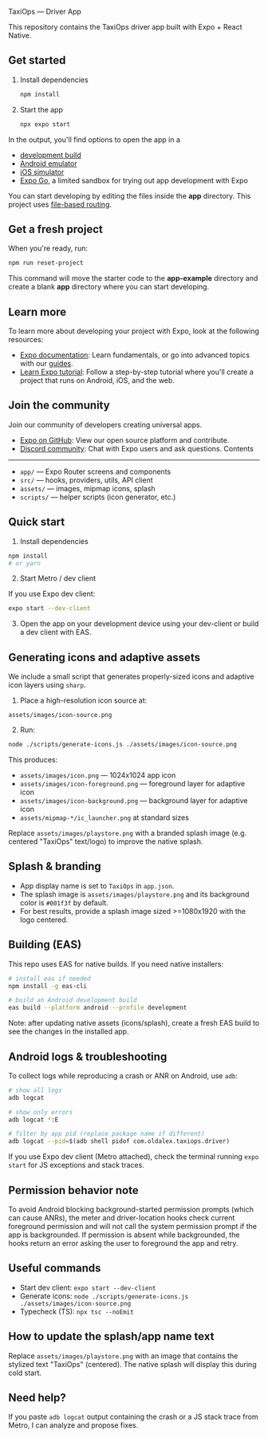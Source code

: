 TaxiOps — Driver App

This repository contains the TaxiOps driver app built with Expo + React Native.

## Get started

1. Install dependencies

   ```bash
   npm install
   ```

2. Start the app

   ```bash
   npx expo start
   ```

In the output, you'll find options to open the app in a

- [development build](https://docs.expo.dev/develop/development-builds/introduction/)
- [Android emulator](https://docs.expo.dev/workflow/android-studio-emulator/)
- [iOS simulator](https://docs.expo.dev/workflow/ios-simulator/)
- [Expo Go](https://expo.dev/go), a limited sandbox for trying out app development with Expo

You can start developing by editing the files inside the **app** directory. This project uses [file-based routing](https://docs.expo.dev/router/introduction).

## Get a fresh project

When you're ready, run:

```bash
npm run reset-project
```

This command will move the starter code to the **app-example** directory and create a blank **app** directory where you can start developing.

## Learn more

To learn more about developing your project with Expo, look at the following resources:

- [Expo documentation](https://docs.expo.dev/): Learn fundamentals, or go into advanced topics with our [guides](https://docs.expo.dev/guides).
- [Learn Expo tutorial](https://docs.expo.dev/tutorial/introduction/): Follow a step-by-step tutorial where you'll create a project that runs on Android, iOS, and the web.

## Join the community

Join our community of developers creating universal apps.

- [Expo on GitHub](https://github.com/expo/expo): View our open source platform and contribute.
- [Discord community](https://chat.expo.dev): Chat with Expo users and ask questions.
Contents
--------
- `app/` — Expo Router screens and components
- `src/` — hooks, providers, utils, API client
- `assets/` — images, mipmap icons, splash
- `scripts/` — helper scripts (icon generator, etc.)

Quick start
-----------
1. Install dependencies

```bash
npm install
# or yarn
```

2. Start Metro / dev client

If you use Expo dev client:

```bash
expo start --dev-client
```

3. Open the app on your development device using your dev-client or build a dev client with EAS.

Generating icons and adaptive assets
-----------------------------------
We include a small script that generates properly-sized icons and adaptive icon layers using `sharp`.

1. Place a high-resolution icon source at:

```
assets/images/icon-source.png
```

2. Run:

```bash
node ./scripts/generate-icons.js ./assets/images/icon-source.png
```

This produces:
- `assets/images/icon.png` — 1024x1024 app icon
- `assets/images/icon-foreground.png` — foreground layer for adaptive icon
- `assets/images/icon-background.png` — background layer for adaptive icon
- `assets/mipmap-*/ic_launcher.png` at standard sizes

Replace `assets/images/playstore.png` with a branded splash image (e.g. centered "TaxiOps" text/logo) to improve the native splash.

Splash & branding
-----------------
- App display name is set to `TaxiOps` in `app.json`.
- The splash image is `assets/images/playstore.png` and its background color is `#001f3f` by default.
- For best results, provide a splash image sized >=1080x1920 with the logo centered.

Building (EAS)
--------------
This repo uses EAS for native builds. If you need native installers:

```bash
# install eas if needed
npm install -g eas-cli

# build an Android development build
eas build --platform android --profile development
```

Note: after updating native assets (icons/splash), create a fresh EAS build to see the changes in the installed app.

Android logs & troubleshooting
------------------------------
To collect logs while reproducing a crash or ANR on Android, use `adb`:

```bash
# show all logs
adb logcat

# show only errors
adb logcat *:E

# filter by app pid (replace package name if different)
adb logcat --pid=$(adb shell pidof com.oldalex.taxiops.driver)
```

If you use Expo dev client (Metro attached), check the terminal running `expo start` for JS exceptions and stack traces.

Permission behavior note
------------------------
To avoid Android blocking background-started permission prompts (which can cause ANRs), the meter and driver-location hooks check current foreground permission and will not call the system permission prompt if the app is backgrounded. If permission is absent while backgrounded, the hooks return an error asking the user to foreground the app and retry.

Useful commands
---------------
- Start dev client: `expo start --dev-client`
- Generate icons: `node ./scripts/generate-icons.js ./assets/images/icon-source.png`
- Typecheck (TS): `npx tsc --noEmit`

How to update the splash/app name text
-------------------------------------
Replace `assets/images/playstore.png` with an image that contains the stylized text "TaxiOps" (centered). The native splash will display this during cold start.

Need help?
----------
If you paste `adb logcat` output containing the crash or a JS stack trace from Metro, I can analyze and propose fixes.
